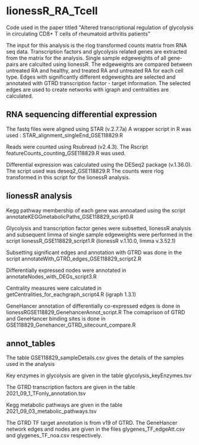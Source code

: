 # lionessR_RA_Tcell
Code used in the paper titled "Altered transcriptional regulation of glycolysis in circulating CD8+ T  cells of rheumatoid arthritis patients"

The input for this analysis is the rlog transformed counts matrix from RNA seq data.
Transcription factors and glycolysis related genes are extracted from the matrix for the analysis.
Single sample edgeweights of all gene-pairs are calculted using lionessR.
The edgeweights are compared between untreated RA and healthy, and treated RA and untreated RA for each cell type.
Edges with significantly different edgeweights are selected and annotated with GTRD transcription factor - target information.
The selected edges are used to create networks with igraph and centralities are calculated.

## RNA sequencing differential expression
The fastq files were aligned using STAR (v.2.7.7a)
A wrapper script in R was used : STAR_alignment_singleEnd_GSE118829.R

Reads were counted using Rsubread (v2.4.3). The Rscript featureCounts_counting_GSE118829.R was used.

Differential expression was calculated using the DESeq2 package (v.1.36.0). The script used was deseq2_GSE118829.R
The counts were rlog transformed in this script for the lionessR analysis.

## lionessR analysis
Kegg pathway membership of each gene was annoataed using the script 
annotateKEGGmetabolicPaths_GSE118829_script0.R 

Glycolysis and transcription factor genes were subsetted, lionessR analysis and subsequent limma of single sample edgeweights were performed in the script lionessR_GSE118829_script1.R (lionessR v.1.10.0, limma v.3.52.1)

Subsetting significant edges and annotation with GTRD was done in the script annotateWith_GTRD_edges_GSE118829_script2.R

Differentially expressed nodes were annotated in annotateNodes_with_DEGs_script3.R

Centrality measures were calculated in getCentralities_for_eachgraph_script4.R (igraph 1.3.1)

GeneHancer annotation of differentially co-expressed edges is done in lionessRGSE118829_GenehancerAnnot_script.R
The comaprison of GTRD and GeneHancer binding sites is done in GSE118829_Genehancer_GTRD_sitecount_compare.R

## annot_tables
The table GSE118829_sampleDetails.csv gives the details of the samples used in the analysis

Key enzymes in glycolysis are given in the table glycolysis_keyEnzymes.tsv

The GTRD transcription factors are given in the table 2021_09_1_TFonly_annotation.tsv

Kegg metabolic pathways are given in the table 2021_09_03_metabolic_pathways.tsv

The GTRD TF target annotation is from v19 of GTRD.
The GeneHancer network edges and nodes are given in the files glygenes_TF_edgeAtt.csv and glygenes_TF_noa.csv respectively.

